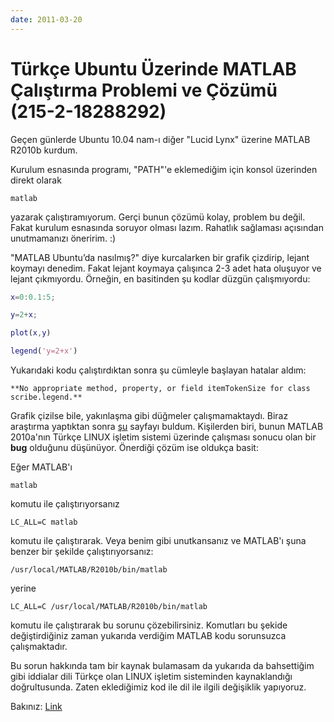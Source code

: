 ```yaml
---
date: 2011-03-20
---
```


# Türkçe Ubuntu Üzerinde MATLAB Çalıştırma Problemi ve Çözümü (215-2-18288292)

Geçen günlerde Ubuntu 10.04 nam-ı diğer "Lucid Lynx" üzerine MATLAB R2010b kurdum.

Kurulum esnasında programı, "PATH"'e eklemediğim için konsol üzerinden direkt olarak

```shell
matlab
```

yazarak çalıştıramıyorum. Gerçi bunun çözümü kolay, problem bu değil. Fakat kurulum esnasında soruyor olması lazım. Rahatlık sağlaması açısından unutmamanızı öneririm. :)

"MATLAB Ubuntu’da nasılmış?" diye kurcalarken bir grafik çizdirip, lejant koymayı denedim. Fakat lejant koymaya çalışınca 2-3 adet hata oluşuyor ve lejant çıkmıyordu. Örneğin, en basitinden şu kodlar düzgün çalışmıyordu:

```matlab
x=0:0.1:5;

y=2+x;

plot(x,y)

legend('y=2+x')
```

Yukarıdaki kodu çalıştırdıktan sonra şu cümleyle başlayan hatalar aldım:

```text
**No appropriate method, property, or field itemTokenSize for class scribe.legend.**
```

Grafik çizilse bile, yakınlaşma gibi düğmeler çalışmamaktaydı. Biraz araştırma yaptıktan sonra [şu](http://www.mathworks.com/matlabcentral/newsreader/view_thread/288923) sayfayı buldum. Kişilerden biri, bunun MATLAB 2010a'nın Türkçe LINUX işletim sistemi üzerinde çalışması sonucu olan bir **bug** olduğunu düşünüyor. Önerdiği çözüm ise oldukça basit:

Eğer MATLAB'ı

```shell
matlab
```

komutu ile çalıştırıyorsanız

```shell
LC_ALL=C matlab
```

komutu ile çalıştırarak. Veya benim gibi unutkansanız ve MATLAB'ı şuna benzer bir şekilde çalıştırıyorsanız:

```shell
/usr/local/MATLAB/R2010b/bin/matlab
```

yerine

```shell
LC_ALL=C /usr/local/MATLAB/R2010b/bin/matlab
```

komutu ile çalıştırarak bu sorunu çözebilirsiniz. Komutları bu şekide değiştirdiğiniz zaman yukarıda verdiğim MATLAB kodu sorunsuzca çalışmaktadır.

Bu sorun hakkında tam bir kaynak bulamasam da yukarıda da bahsettiğim gibi iddialar dili Türkçe olan LINUX işletim sisteminden kaynaklandığı doğrultusunda. Zaten eklediğimiz kod ile dil ile ilgili değişiklik yapıyoruz.

Bakınız: [Link](http://www.linuxquestions.org/questions/fedora-35/c-locale-and-system-locale-304562/)

